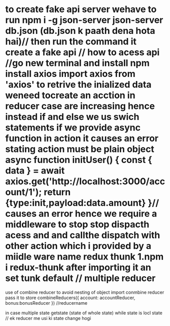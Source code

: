  to create fake api server wehave to run npm i -g json-server
 json-server db.json (db.json k paath dena hota hai)// then run the command
 it create a fake api
 // how to acess api
 //go new terminal 
 and install npm install axios
 import axios from 'axios'
 to retrive the inialized data weneed tocreate an acction 
in reducer case are increasing hence instead if and else we us swich statements
if we provide async function in action it causes an error stating action must be plain object
async function initUser() {
     const { data } = await axios.get('http://localhost:3000/account/1');
    return {type:init,payload:data.amount}
}// causes an error 
hence we require a middleware  to stop stop dispacth acess and  and callthe dispatch with other action which i provided by a miidle ware  name redux thunk
1.npm i redux-thunk
 after importing it an set tunk default 
 // multiple reducer
 ========================================================
 use of combine reducer to avoid nesting of object
 import conmbine reducer
 pass it to store
 combineReducers({
    account: accountReducer,
    bonus:bonusReducer
})
//reducername


in case multiple state   getstate (state of whole state) while state is locl state 
// ek reducer me usi ki state change hogi


